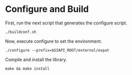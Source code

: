 # Configure and Build
First, run the next script that generates the configure script.
```
./buildconf.sh
```
Now, execute configure to set the environment.
```
./configure --prefix=$GIAPI_ROOT/external/expat
```
Compile and install the library. 

```
make && make install
```

